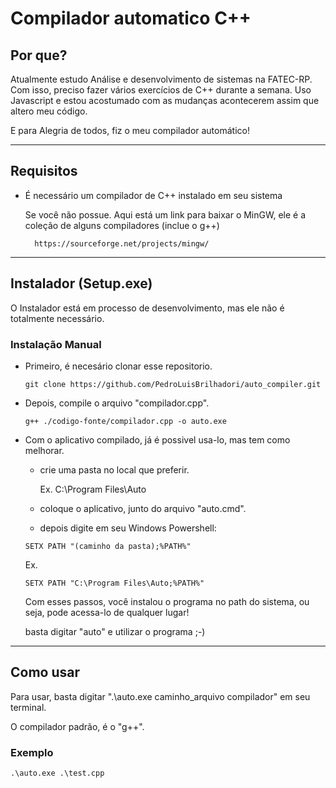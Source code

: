 # Compilador automatico C++

## Por que?
Atualmente estudo  Análise e desenvolvimento de sistemas na FATEC-RP. Com isso, preciso fazer vários exercícios de C++ durante a semana.
Uso Javascript e estou acostumado com as mudanças acontecerem assim que altero meu código. 

E para Alegria de todos, fiz o meu compilador automático!

---------------------------------

## Requisitos

- É necessário um compilador de C++ instalado em seu sistema
    
    Se você não possue. Aqui está um link para baixar o MinGW, ele é a coleção de alguns compiladores (inclue o g++)
        
        https://sourceforge.net/projects/mingw/


-------------------------------

## Instalador (Setup.exe)

O Instalador está em processo de desenvolvimento, mas ele não é totalmente necessário. 

### Instalação Manual

- Primeiro, é necesário clonar esse repositorio.
    
    ```shell
    git clone https://github.com/PedroLuisBrilhadori/auto_compiler.git

    ```
- Depois, compile o arquivo "compilador.cpp".
    ```shell
    g++ ./codigo-fonte/compilador.cpp -o auto.exe
    ```
- Com o aplicativo compilado, já é possivel usa-lo, mas tem como melhorar.

    - crie uma pasta no local que preferir.

        Ex. C:\Program Files\Auto

    - coloque o aplicativo, junto do arquivo "auto.cmd".
    - depois digite em seu Windows Powershell:
    ```shell    
    SETX PATH "(caminho da pasta);%PATH%"
    ```
    Ex.
    ```shell
    SETX PATH "C:\Program Files\Auto;%PATH%"
    ```

    Com esses passos, você instalou o programa no path do sistema, ou seja, pode acessa-lo de qualquer lugar!

    basta digitar "auto" e utilizar o programa ;-) 


--------------------------------

## Como usar

Para usar, basta digitar ".\auto.exe caminho_arquivo compilador" em seu terminal.

O compilador padrão, é o "g++".

### Exemplo
    .\auto.exe .\test.cpp 
